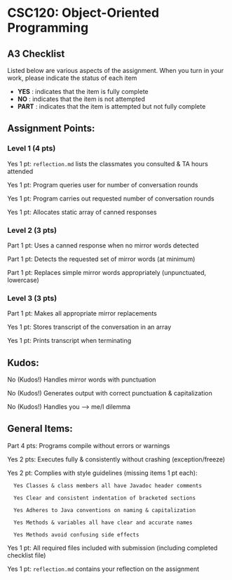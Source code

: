 # CSC120: Object-Oriented Programming
## A3 Checklist

Listed below are various aspects of the assignment.  When you turn in your work, please indicate the status of each item

- **YES** : indicates that the item is fully complete
- **NO** : indicates that the item is not attempted
- **PART** : indicates that the item is attempted but not fully complete


## Assignment Points:

### Level 1 (4 pts)

Yes 1 pt: `reflection.md` lists the classmates you consulted & TA hours attended

Yes 1 pt: Program queries user for number of conversation rounds

Yes 1 pt: Program carries out requested number of conversation rounds

Yes 1 pt: Allocates static array of canned responses

### Level 2 (3 pts)

Part 1 pt: Uses a canned response when no mirror words detected

Part 1 pt: Detects the requested set of mirror words (at minimum)

Part 1 pt: Replaces simple mirror words appropriately (unpunctuated, lowercase)

### Level 3 (3 pts)

Part 1 pt: Makes all appropriate mirror replacements

Yes 1 pt: Stores transcript of the conversation in an array

Yes 1 pt: Prints transcript when terminating

## Kudos:

No (Kudos!) Handles mirror words with punctuation

No (Kudos!) Generates output with correct punctuation & capitalization

No (Kudos!) Handles you --> me/I dilemma



## General Items:

Part 4 pts: Programs compile without errors or warnings

Yes 2 pts: Executes fully & consistently without crashing (exception/freeze)

Yes 2 pt: Complies with style guidelines (missing items 1 pt each):

      Yes Classes & class members all have Javadoc header comments

      Yes Clear and consistent indentation of bracketed sections

      Yes Adheres to Java conventions on naming & capitalization 

      Yes Methods & variables all have clear and accurate names

      Yes Methods avoid confusing side effects

Yes 1 pt: All required files included with submission (including completed checklist file)

Yes 1 pt: `reflection.md` contains your reflection on the assignment
